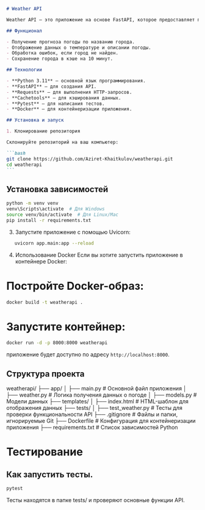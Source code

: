 ````markdown
# Weather API

Weather API — это приложение на основе FastAPI, которое предоставляет прогноз погоды для указанного города. Приложение использует шаблоны HTML для отображения данных на фронтенде.

## Функционал

- Получение прогноза погоды по названию города.
- Отображение данных о температуре и описании погоды.
- Обработка ошибок, если город не найден.
- Сохранение города в кэше на 10 минут.

## Технологии

- **Python 3.11** — основной язык программирования.
- **FastAPI** — для создания API.
- **Requests** — для выполнения HTTP-запросов.
- **Cachetools** — для кэширования данных.
- **Pytest** — для написания тестов.
- **Docker** — для контейнеризации приложения.

## Установка и запуск

1. Клонирование репозитория

Склонируйте репозиторий на ваш компьютер:

```bash
git clone https://github.com/Aziret-Khaitkulov/weatherapi.git
cd weatherapi
```
````

## Установка зависимостей

```bash
python -m venv venv
venv\Scripts\activate  # Для Windows
source venv/bin/activate  # Для Linux/Mac
pip install -r requirements.txt
```

3. Запустите приложение с помощью Uvicorn:

```bash
   uvicorn app.main:app --reload
```

4. Использование Docker
   Если вы хотите запустить приложение в контейнере Docker:

# Постройте Docker-образ:

```bash
docker build -t weatherapi .
```

# Запустите контейнер:

```bash
docker run -d -p 8000:8000 weatherapi
```

приложение будет доступно по адресу `http://localhost:8000`.

## Структура проекта

weatherapi/
├── app/
│ ├── main.py # Основной файл приложения
│ ├── weather.py # Логика получения данных о погоде
│ ├── models.py # Модели данных
├── templates/
│ ├── index.html # HTML-шаблон для отображения данных
├── tests/
│ ├── test_weather.py # Тесты для проверки функциональности API
├── .gitignore # Файлы и папки, игнорируемые Git
├── Dockerfile # Конфигурация для контейнеризации приложения
├── requirements.txt # Список зависимостей Python

# Тестирование

## Как запустить тесты.

```bash
pytest
```

Тесты находятся в папке tests/ и проверяют основные функции API.

```

```
